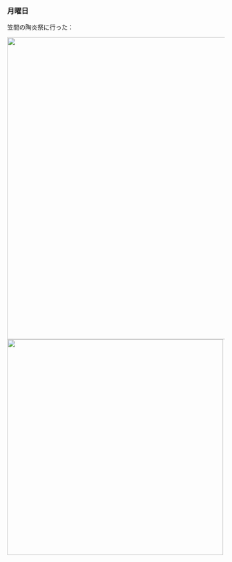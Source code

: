 ### 月曜日

笠間の陶炎祭に行った：

<img src="https://i.imgur.com/d7w5PJo.jpeg" width="700">

<img src="https://i.imgur.com/4qAYqh5.jpeg" width="500">
